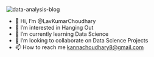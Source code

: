 ![data-analysis-blog](https://github.com/LavKumar007/LavKumarChoudhary/assets/130808701/7e5c8dbd-ca4c-4ce3-aa54-57e21c25fdd3)

- 👋 Hi, I’m @LavKumarChoudhary
- 👀 I’m interested in Hanging Out 
- 🌱 I’m currently learning Data Science
- 💞️ I’m looking to collaborate on Data Science Projects
- 📫 How to reach me kannachoudhary8@gmail.com


